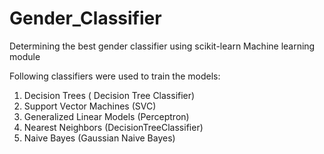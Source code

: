 # Gender_Classifier
Determining the best gender classifier using scikit-learn Machine learning module

Following classifiers were used to train the models:

1) Decision Trees ( Decision Tree Classifier)
2) Support Vector Machines (SVC)
3) Generalized Linear Models (Perceptron)
4) Nearest Neighbors (DecisionTreeClassifier)
5) Naive Bayes (Gaussian Naive Bayes)
